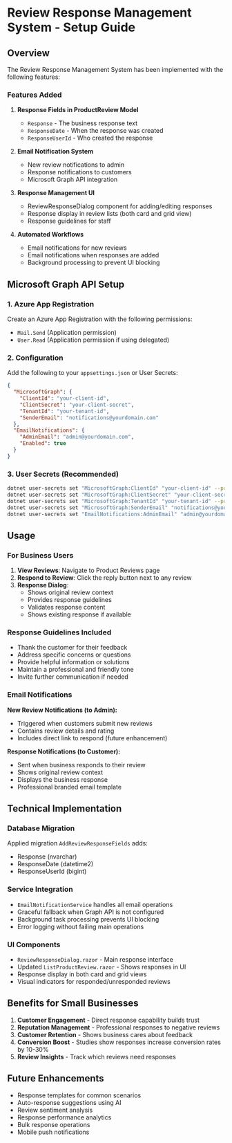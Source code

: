 # Review Response Management System - Setup Guide

## Overview

The Review Response Management System has been implemented with the following features:

### Features Added

1. **Response Fields in ProductReview Model**
   - `Response` - The business response text
   - `ResponseDate` - When the response was created
   - `ResponseUserId` - Who created the response

2. **Email Notification System** 
   - New review notifications to admin
   - Response notifications to customers
   - Microsoft Graph API integration

3. **Response Management UI**
   - ReviewResponseDialog component for adding/editing responses
   - Response display in review lists (both card and grid view)
   - Response guidelines for staff

4. **Automated Workflows**
   - Email notifications for new reviews
   - Email notifications when responses are added
   - Background processing to prevent UI blocking

## Microsoft Graph API Setup

### 1. Azure App Registration

Create an Azure App Registration with the following permissions:
- `Mail.Send` (Application permission)
- `User.Read` (Application permission if using delegated)

### 2. Configuration

Add the following to your `appsettings.json` or User Secrets:

```json
{
  "MicrosoftGraph": {
    "ClientId": "your-client-id",
    "ClientSecret": "your-client-secret", 
    "TenantId": "your-tenant-id",
    "SenderEmail": "notifications@yourdomain.com"
  },
  "EmailNotifications": {
    "AdminEmail": "admin@yourdomain.com",
    "Enabled": true
  }
}
```

### 3. User Secrets (Recommended)

```bash
dotnet user-secrets set "MicrosoftGraph:ClientId" "your-client-id" --project AppProduct
dotnet user-secrets set "MicrosoftGraph:ClientSecret" "your-client-secret" --project AppProduct
dotnet user-secrets set "MicrosoftGraph:TenantId" "your-tenant-id" --project AppProduct
dotnet user-secrets set "MicrosoftGraph:SenderEmail" "notifications@yourdomain.com" --project AppProduct
dotnet user-secrets set "EmailNotifications:AdminEmail" "admin@yourdomain.com" --project AppProduct
```

## Usage

### For Business Users

1. **View Reviews**: Navigate to Product Reviews page
2. **Respond to Review**: Click the reply button next to any review
3. **Response Dialog**: 
   - Shows original review context
   - Provides response guidelines
   - Validates response content
   - Shows existing response if available

### Response Guidelines Included

- Thank the customer for their feedback
- Address specific concerns or questions  
- Provide helpful information or solutions
- Maintain a professional and friendly tone
- Invite further communication if needed

### Email Notifications

**New Review Notifications (to Admin):**
- Triggered when customers submit new reviews
- Contains review details and rating
- Includes direct link to respond (future enhancement)

**Response Notifications (to Customer):**
- Sent when business responds to their review
- Shows original review context
- Displays the business response
- Professional branded email template

## Technical Implementation

### Database Migration

Applied migration `AddReviewResponseFields` adds:
- Response (nvarchar)
- ResponseDate (datetime2) 
- ResponseUserId (bigint)

### Service Integration

- `EmailNotificationService` handles all email operations
- Graceful fallback when Graph API is not configured
- Background task processing prevents UI blocking
- Error logging without failing main operations

### UI Components

- `ReviewResponseDialog.razor` - Main response interface
- Updated `ListProductReview.razor` - Shows responses in UI
- Response display in both card and grid views
- Visual indicators for responded/unresponded reviews

## Benefits for Small Businesses

1. **Customer Engagement** - Direct response capability builds trust
2. **Reputation Management** - Professional responses to negative reviews
3. **Customer Retention** - Shows business cares about feedback
4. **Conversion Boost** - Studies show responses increase conversion rates by 10-30%
5. **Review Insights** - Track which reviews need responses

## Future Enhancements

- Response templates for common scenarios
- Auto-response suggestions using AI
- Review sentiment analysis
- Response performance analytics
- Bulk response operations
- Mobile push notifications